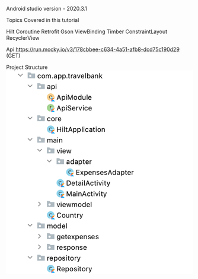 Android studio version - 2020.3.1

Topics Covered in this tutorial

Hilt
Coroutine
Retrofit
Gson
ViewBinding
Timber
ConstraintLayout
RecyclerView

Api
https://run.mocky.io/v3/178cbbee-c634-4a51-afb8-dcd75c190d29 (GET)

Project Structure
![alt text](https://github.com/quicklearner4991/Dagger-Hilt-Data-Binding-Coroutines-Retrofit-Kotlin-Example/blob/main/Project%20Structure.png)



